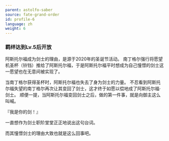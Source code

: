 ```yaml
---
parent: astolfo-saber
source: fate-grand-order
id: profile-6
language: zh
weight: 6
---
```


### 羁绊达到Lv.5后开放

阿斯托尔福成为剑士的理由，是源于2020年的圣诞节活动。
南丁格尔强行将愿望机圣杯（铃铛）推给了阿斯托尔福，于是阿斯托尔福平时想成为自己憧憬的剑士这一愿望也在无意间被实现了。

当南丁格尔获得圣杯时，阿斯托尔福也失去了身为剑士的力量。
不忍看到阿斯托尔福失望的南丁格尔再次让其变回了剑士，这才终于如愿以偿地成了阿斯托尔福·剑士。
顺便一提，当阿斯托尔福变回剑士之后，做的第一件事，就是向御主这么叫喊。

『我是你的剑！』

一直想作为剑士职阶堂堂正正地说出这句台词。

而其憧憬剑士的理由大致也就是这么回事吧。
